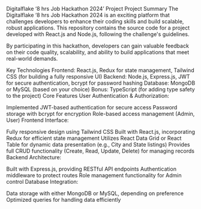 Digitalflake ‘8 hrs Job Hackathon 2024’ Project
Project Summary
The Digitalflake ‘8 hrs Job Hackathon 2024 is an exciting platform that challenges developers to enhance their coding skills and build scalable, robust applications. This repository contains the source code for a project developed with React.js and Node.js, following the challenge's guidelines.

By participating in this hackathon, developers can gain valuable feedback on their code quality, scalability, and ability to build applications that meet real-world demands.

Key Technologies
Frontend: React.js, Redux for state management, Tailwind CSS (for building a fully responsive UI)
Backend: Node.js, Express.js, JWT for secure authentication, bcrypt for password hashing
Database: MongoDB or MySQL (based on your choice)
Bonus: TypeScript (for adding type safety to the project)
Core Features
User Authentication & Authorization:

Implemented JWT-based authentication for secure access
Password storage with bcrypt for encryption
Role-based access management (Admin, User)
Frontend Interface:

Fully responsive design using Tailwind CSS
Built with React.js, incorporating Redux for efficient state management
Utilizes React Data Grid or React Table for dynamic data presentation (e.g., City and State listings)
Provides full CRUD functionality (Create, Read, Update, Delete) for managing records
Backend Architecture:

Built with Express.js, providing RESTful API endpoints
Authentication middleware to protect routes
Role management functionality for Admin control
Database Integration:

Data storage with either MongoDB or MySQL, depending on preference
Optimized queries for handling data efficiently
